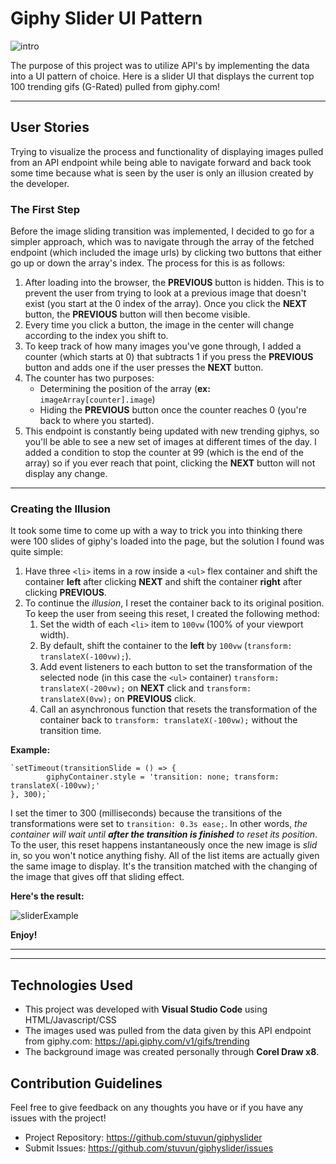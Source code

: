 # Giphy Slider UI Pattern
![intro](images/giphyIntro.png)

The purpose of this project was to utilize API's by implementing the data into a UI pattern of choice. Here is a slider UI that displays the current top 100 trending gifs (G-Rated) pulled from giphy.com!

---

## User Stories

Trying to visualize the process and functionality of displaying images pulled from an API endpoint while being able to navigate forward and back took some time because what is seen by the user is only an illusion created by the developer.

### The First Step

Before the image sliding transition was implemented, I decided to go for a simpler approach, which was to navigate through the array of the fetched endpoint (which included the image urls) by clicking two buttons that either go up or down the array's index. The process for this is as follows:

1. After loading into the browser, the **PREVIOUS** button is hidden. This is to prevent the user from trying to look at a previous image that doesn't exist (you start at the 0 index of the array). Once you click the **NEXT** button, the **PREVIOUS** button will then become visible.
2. Every time you click a button, the image in the center will change according to the index you shift to.
3. To keep track of how many images you've gone through, I added a counter (which starts at 0) that subtracts 1 if you press the **PREVIOUS** button and adds one if the user presses the **NEXT** button.
4. The counter has two purposes:
    * Determining the position of the array (**ex:** `imageArray[counter].image`)
    * Hiding the **PREVIOUS** button once the counter reaches 0 (you're back to where you started).
5. This endpoint is constantly being updated with new trending giphys, so you'll be able to see a new set of images at different times of the day. I added a condition to stop the counter at 99 (which is the end of the array) so if you ever reach that point, clicking the **NEXT** button will not display any change.

---

### Creating the Illusion

It took some time to come up with a way to trick you into thinking there were 100 slides of giphy's loaded into the page, but the solution I found was quite simple:

1. Have three `<li>` items in a row inside a `<ul>` flex container and shift the container **left** after clicking **NEXT** and shift the container **right** after clicking **PREVIOUS**.
2. To continue the *illusion*, I reset the container back to its original position. To keep the user from seeing this reset, I created the following method:
   1. Set the width of each `<li>` item to `100vw` (100% of your viewport width).
   2. By default, shift the container to the **left** by `100vw` (`transform: translateX(-100vw);`).
   3. Add event listeners to each button to set the transformation of the selected node (in this case the `<ul>` container) `transform: translateX(-200vw);` on **NEXT** click and `transform: translateX(0vw);` on **PREVIOUS** click.
   4. Call an asynchronous function that resets the transformation of the container back to `transform: translateX(-100vw);` without the transition time.
    
**Example:**

    `setTimeout(transitionSlide = () => {
            giphyContainer.style = 'transition: none; transform: translateX(-100vw);'
    }, 300);`

I set the timer to 300 (milliseconds) because the transitions of the transformations were set to `transition: 0.3s ease;`. In other words, *the container will wait until **after the transition is finished** to reset its position*. To the user, this reset happens instantaneously once the new image is *slid* in, so you won't notice anything fishy. All of the list items are actually given the same image to display. It's the transition matched with the changing of the image that gives off that sliding effect.

**Here's the result:**

![sliderExample](images/giphySlider.gif)

**Enjoy!**

---
---

## Technologies Used

* This project was developed with **Visual Studio Code** using HTML/Javascript/CSS
* The images used was pulled from the data given by this API endpoint from giphy.com: https://api.giphy.com/v1/gifs/trending
* The background image was created personally through **Corel Draw x8**.

## Contribution Guidelines

Feel free to give feedback on any thoughts you have or if you have any issues with the project!

* Project Repository: https://github.com/stuvun/giphyslider
* Submit Issues: https://github.com/stuvun/giphyslider/issues
